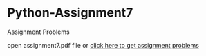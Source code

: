 # Python-Assignment7

Assignment Problems


open assignment7.pdf file or [click here to get assignment problems](https://github.com/amirkhan1092/python-assignment7/blob/master/assignment7.pdf)
